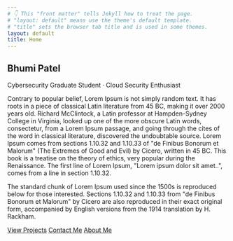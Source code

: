 ```yaml
---
# 👇 This "front matter" tells Jekyll how to treat the page.
# "layout: default" means use the theme's default template.
# "title" sets the browser tab title and is used in some themes.
layout: default
title: Home
---
```


<!-- HERO -->
<section class="hero">
  <div class="container">
    <h1 class="name">Bhumi Patel</h1>
    <p class="subtitle">Cybersecurity Graduate Student · Cloud Security Enthusiast</p>
    <!-- QUICK LINKS SECTION -->
    <p>
        Contrary to popular belief, Lorem Ipsum is not simply random text. It has roots in a piece of classical Latin literature from 45 BC, making it over 2000 years old. Richard McClintock, a Latin professor at Hampden-Sydney College in Virginia, looked up one of the more obscure Latin words, consectetur, from a Lorem Ipsum passage, and going through the cites of the word in classical literature, discovered the undoubtable source. Lorem Ipsum comes from sections 1.10.32 and 1.10.33 of "de Finibus Bonorum et Malorum" (The Extremes of Good and Evil) by Cicero, written in 45 BC. This book is a treatise on the theory of ethics, very popular during the Renaissance. The first line of Lorem Ipsum, "Lorem ipsum dolor sit amet..", comes from a line in section 1.10.32.
    </p>
    <p>
    The standard chunk of Lorem Ipsum used since the 1500s is reproduced below for those interested. Sections 1.10.32 and 1.10.33 from "de Finibus Bonorum et Malorum" by Cicero are also reproduced in their exact original form, accompanied by English versions from the 1914 translation by H. Rackham.
    </p>
    <div class="cta">
      <a class="btn" href="{{ '/projects/' | relative_url }}">View Projects</a>
      <a class="btn" href="{{ '/contact/' | relative_url }}">Contact Me</a>
      <a class="btn" href="{{ '/about/' | relative_url }}">About Me</a>
    </div>
  </div>
</section>




